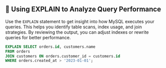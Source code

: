 ## 🔎 Using EXPLAIN to Analyze Query Performance
Use the `EXPLAIN` statement to get insight into how MySQL executes your queries. This helps you identify table scans, index usage, and join strategies. By reviewing the output, you can adjust indexes or rewrite queries for better performance.

```sql
EXPLAIN SELECT orders.id, customers.name
FROM orders
JOIN customers ON orders.customer_id = customers.id
WHERE orders.created_at > '2023-01-01';
```
